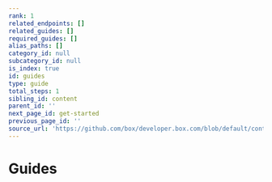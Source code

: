 ```yaml
---
rank: 1
related_endpoints: []
related_guides: []
required_guides: []
alias_paths: []
category_id: null
subcategory_id: null
is_index: true
id: guides
type: guide
total_steps: 1
sibling_id: content
parent_id: ''
next_page_id: get-started
previous_page_id: ''
source_url: 'https://github.com/box/developer.box.com/blob/default/content/guides/index.md'
---
```

# Guides